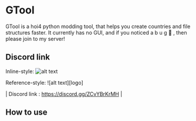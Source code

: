 # GTool

GTool is a hoi4 python modding tool, that helps you create countries and file structures faster. It currently has no GUI, and if you noticed a  b u g 🐛 , then please join to my server!

## Discord  link

Inline-style: 
![alt text](https://imgur.com/a/qINqcVD)

Reference-style: 
![alt text][logo]


| Discord link : https://discord.gg/ZCvYBrKrMH |

## How to use

